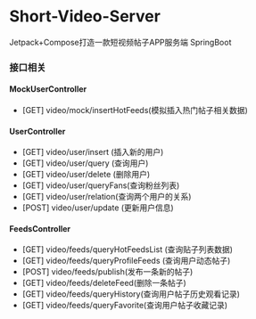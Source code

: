 # Short-Video-Server

Jetpack+Compose打造一款短视频帖子APP服务端 SpringBoot

### 接口相关

#### MockUserController

- [GET] video/mock/insertHotFeeds(模拟插入热门帖子相关数据)

#### UserController

- [GET] video/user/insert (插入新的用户)
- [GET] video/user/query (查询用户)
- [GET] video/user/delete (删除用户)
- [GET] video/user/queryFans(查询粉丝列表)
- [GET] video/user/relation(查询两个用户的关系)
- [POST] video/user/update (更新用户信息)

#### FeedsController

- [GET] video/feeds/queryHotFeedsList (查询贴子列表数据)
- [GET] video/feeds/queryProfileFeeds (查询用户动态帖子)
- [POST] video/feeds/publish(发布一条新的帖子)
- [GET] video/feeds/deleteFeed(删除一条帖子)
- [GET] video/feeds/queryHistory(查询用户帖子历史观看记录)
- [GET] video/feeds/queryFavorite(查询用户帖子收藏记录)